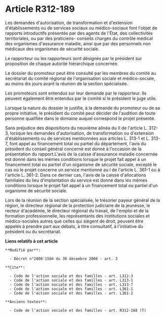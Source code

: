 # Article R312-189

Les demandes d'autorisation, de transformation et d'extension d'établissements ou de services sociaux ou médico-sociaux font
l'objet de rapports introductifs présentés par des agents de l'État, des collectivités territoriales, ou par des praticiens-
conseils chargés du contrôle médical des organismes d'assurance maladie, ainsi que par des personnels non médicaux des
organismes de sécurité sociale. 

Le rapporteur ou les rapporteurs sont désignés par le président sur proposition de chaque autorité hiérarchique concernée. 

Le dossier du promoteur peut être consulté par les membres du comité au secrétariat du comité régional de l'organisation
sociale et médico-sociale, au moins dix jours avant la réunion de la section spécialisée. 

Les promoteurs sont entendus sur leur demande par le rapporteur. Ils peuvent également être entendus par le comité si le
président le juge utile. 

Lorsque la nature du dossier le justifie, à la demande du promoteur ou de sa propre initiative, le président du comité peut
décider de l'audition de toute personne qualifiée dans le domaine auquel correspond le projet présenté. 

Sans préjudice des dispositions du neuvième alinéa du II de l'article L. 312-3, lorsque les demandes d'autorisation, de
transformation ou d'extension d'établissements ou de services mentionnées aux articles L. 313-1 et L. 313-7, font appel au
financement total ou partiel du département, l'avis du président du conseil général concerné est donné à l'occasion de la
présentation du rapport.L'avis de la caisse d'assurance maladie concernée est donné dans les mêmes conditions lorsque le
projet fait appel à un financement total ou partiel d'un organisme de sécurité sociale, excepté le cas où le projet concerne
un service mentionné au I de l'article L. 361-1 ou à l'article L. 361-2. Dans ce dernier cas, l'avis de la caisse
d'allocations familiales du lieu d'implantation du service est donné dans les mêmes conditions lorsque le projet fait appel à
un financement total ou partiel d'un organisme de sécurité sociale. 

Lors de la réunion de la section spécialisée, le trésorier payeur général de la région, le directeur régional de la
protection judiciaire de la jeunesse, le recteur d'académie, le directeur régional du travail, de l'emploi et de la formation
professionnelle, les représentants des institutions sociales et médico-sociales autres que celles qui siègent de droit,
peuvent être appelés à prendre part aux débats, à titre consultatif, à l'initiative du président ou du secrétariat.

**Liens relatifs à cet article**

	**Modifié par**:

	  - Décret n°2008-1504 du 30 décembre 2008 - art. 3

	**Cite**:

	  - Code de l'action sociale et des familles - art. L312-3
	  - Code de l'action sociale et des familles - art. L313-1
	  - Code de l'action sociale et des familles - art. L313-7
	  - Code de l'action sociale et des familles - art. L361-1
	  - Code de l'action sociale et des familles - art. L361-2

	**Anciens textes**:

	  - Code de l'action sociale et des familles - art. R312-168 (T)
